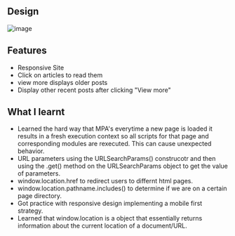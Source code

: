 ## Design
![image](https://github.com/Jonathan-Scruggs/Jonathan-Learning-Journal-/assets/30415863/0aa7ad03-1cb1-4d0c-9ec0-25d28b6f6c47)
## Features
- Responsive Site
- Click on articles to read them
- view more displays older posts
- Display other recent posts after clicking "View more"
## What I learnt 
- Learned the hard way that MPA's everytime a new page is loaded it results in a fresh execution context so all scripts for that page
  and corresponding modules are rexecuted. This can cause unexpected behavior.
- URL parameters using the URLSearchParams() construcotr and then using the .get() method on the URLSearchParams object to get the value of parameters.
- window.location.href to redirect users to differnt html pages.
- window.location.pathname.includes() to determine if we are on a certain page directory.
- Got practice with responsive design implementing a mobile first strategy.
- Learned that window.location is a object that essentially returns information about the current location of a document/URL.
